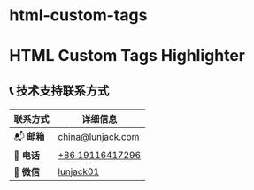 # html-custom-tags

# HTML Custom Tags Highlighter

## 📞 技术支持联系方式

<div align="center" style="margin: 20px 0;">

| 联系方式 | 详细信息 |
|----------|----------|
| 📬 **邮箱** | [china@lunjack.com](mailto:china@lunjack.com) |
| 📱 **电话** | [+86 19116417296](tel:+8619116419296) |
| 💬 **微信** | [lunjack01](https://work.weixin.qq.com/kfid/kfc44c370d4ddbac6f0) |
</div>